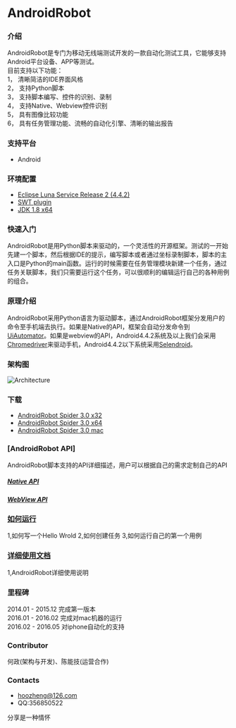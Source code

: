 ﻿# AndroidRobot
### 介绍
AndroidRobot是专门为移动无线端测试开发的一款自动化测试工具，它能够支持Android平台设备、APP等测试。</br>
目前支持以下功能：</br>
1，	清晰简洁的IDE界面风格</br>
2，	支持Python脚本</br>
3，	支持脚本编写、控件的识别、录制</br>
4，	支持Native、Webview控件识别</br>
5，	具有图像比较功能</br>
6，	具有任务管理功能、流畅的自动化引擎、清晰的输出报告</br>

### 支持平台
* Android

### 环境配置
* [Eclipse Luna Service Release 2 (4.4.2)](http://www.eclipse.org/downloads/packages/release/Luna/SR2)
* [SWT plugin](http://archive.eclipse.org/eclipse/downloads/drops4/R-4.4.2-201502041700/index.php#SWT)
* [JDK 1.8 x64](http://www.oracle.com/technetwork/java/javase/downloads/jdk8-downloads-2133151.html)

### 快速入门
AndroidRobot是用Python脚本来驱动的，一个灵活性的开源框架。测试的一开始先建一个脚本，然后根据IDE的提示，编写脚本或者通过坐标录制脚本，脚本的主入口是Python的main函数。运行的时候需要在任务管理模块新建一个任务，通过任务关联脚本，我们只需要运行这个任务，可以很顺利的编辑运行自己的各种用例的组合。

### 原理介绍
AndroidRobot采用Python语言为驱动脚本，通过AndroidRobot框架分发用户的命令至手机端去执行。如果是Native的API，框架会自动分发命令到[UiAutomator](http://android.toolib.net/tools/help/uiautomator/index.html)。如果是webview的API，Android4.4.2系统及以上我们会采用[Chromedriver](https://sites.google.com/a/chromium.org/chromedriver/getting-started/getting-started---android)来驱动手机，Android4.4.2以下系统采用[Selendroid](http://selendroid.io/)。


### 架构图
![Architecture](https://github.com/hoozheng/AndroidRobot/blob/master/architecture.PNG)

### 下载
* [AndroidRobot Spider 3.0 x32]()
* [AndroidRobot Spider 3.0 x64](https://github.com/hoozheng/BinaryCode/AndroidRobot_Spider3.0x64.zip)
* [AndroidRobot Spider 3.0 mac]()
  
  
### [AndroidRobot API]  
AndroidRobot脚本支持的API详细描述，用户可以根据自己的需求定制自己的API  

##### [Native API](/doc/readme_api.md)  
##### [WebView API](/doc/readme_api_webview.md)
    
### [如何运行](/doc/instruction.md)
1,如何写一个Hello Wrold
2,如何创建任务
3,如何运行自己的第一个用例  


### [详细使用文档](/doc/details.md)
1,AndroidRobot详细使用说明

### 里程碑
2014.01 - 2015.12 完成第一版本  
2016.01 - 2016.02 完成对mac机器的运行  
2016.02 - 2016.05 对iphone自动化的支持  

### Contributor
何政(架构与开发)、陈能技(运营合作)

### Contacts
* hoozheng@126.com
* QQ:356850522


<a>                                              分享是一种情怀</a>

